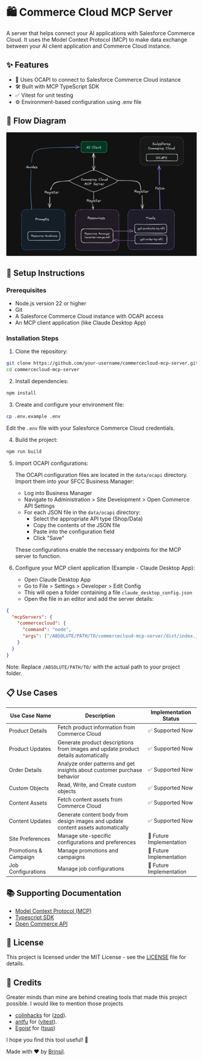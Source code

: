 # 🛍️ Commerce Cloud MCP Server

A server that helps connect your AI applications with Salesforce Commerce Cloud. It uses the Model Context Protocol (MCP) to make data exchange between your AI client application and Commerce Cloud instance.

## ✨ Features

- 🔌 Uses OCAPI to connect to Salesforce Commerce Cloud instance
- 🛠️ Built with MCP TypeScript SDK
- ✅ Vitest for unit testing
- ⚙️ Environment-based configuration using .env file

## 🔄 Flow Diagram

![Flow Diagram](public/flow-diagram.png)

## 🚀 Setup Instructions

### Prerequisites

- Node.js version 22 or higher
- Git
- A Salesforce Commerce Cloud instance with OCAPI access
- An MCP client application (like Claude Desktop App)

### Installation Steps

1. Clone the repository:

```bash
git clone https://github.com/your-username/commercecloud-mcp-server.git
cd commercecloud-mcp-server
```

2. Install dependencies:

```bash
npm install
```

3. Create and configure your environment file:

```bash
cp .env.example .env
```

Edit the `.env` file with your Salesforce Commerce Cloud credentials.

4. Build the project:

```bash
npm run build
```

5. Import OCAPI configurations:

   The OCAPI configuration files are located in the `data/ocapi` directory. Import them into your SFCC Business Manager:

   - Log into Business Manager
   - Navigate to Administration > Site Development > Open Commerce API Settings
   - For each JSON file in the `data/ocapi` directory:
     - Select the appropriate API type (Shop/Data)
     - Copy the contents of the JSON file
     - Paste into the configuration field
     - Click "Save"

   These configurations enable the necessary endpoints for the MCP server to function.

6. Configure your MCP client application (Example - Claude Desktop App):

   - Open Claude Desktop App
   - Go to File > Settings > Developer > Edit Config
   - This will open a folder containing a file `claude_desktop_config.json`
   - Open the file in an editor and add the server details:

```json
{
  "mcpServers": {
    "commercecloud": {
      "command": "node",
      "args": ["/ABSOLUTE/PATH/TO/commercecloud-mcp-server/dist/index.js"]
    }
  }
}
```

Note: Replace `/ABSOLUTE/PATH/TO/` with the actual path to your project folder.

## 📋 Use Cases

| Use Case Name         | Description                                                                        | Implementation Status    |
| --------------------- | ---------------------------------------------------------------------------------- | ------------------------ |
| Product Details       | Fetch product information from Commerce Cloud                                      | ✅ Supported Now         |
| Product Updates       | Generate product descriptions from images and update product details automatically | ✅ Supported Now         |
| Order Details         | Analyze order patterns and get insights about customer purchase behavior           | ✅ Supported Now         |
| Custom Objects        | Read, Write, and Create custom objects                                             | ✅ Supported Now         |
| Content Assets        | Fetch content assets from Commerce Cloud                                           | ✅ Supported Now         |
| Content Updates       | Generate content body from design images and update content assets automatically   | ✅ Supported Now         |
| Site Preferences      | Manage site-specific configurations and preferences                                | 🔄 Future Implementation |
| Promotions & Campaign | Manage promotions and campaigns                                                    | 🔄 Future Implementation |
| Job Configurations    | Manage job configurations                                                          | 🔄 Future Implementation |

## 📚 Supporting Documentation

- [Model Context Protocol (MCP)](https://modelcontextprotocol.io/introduction)
- [Typescript SDK](https://github.com/modelcontextprotocol/typescript-sdk)
- [Open Commerce API](https://developer.salesforce.com/docs/commerce/b2c-commerce/references/b2c-commerce-ocapi/get-started-with-ocapi.html)

## 📄 License

This project is licensed under the MIT License - see the [LICENSE](LICENSE) file for details.

## 👥 Credits

Greater minds than mine are behind creating tools that made this project possible. I would like to mention those projects

- [colinhacks](https://github.com/colinhacks) for ([zod](https://zod.dev/)).
- [antfu](https://github.com/antfu) for ([vitest](https://vitest.dev/)).
- [Egoist](https://www.github.com/egoist) for ([tsup](https://www.github.com/egoist/tsup))

I hope you find this tool useful! 🌟

Made with ❤️ by [Brinsil](https://www.github.com/BrinsilElias).
